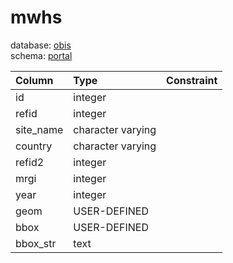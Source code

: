 # mwhs
database: [obis](../)  
schema: [portal](portal)  

|Column|Type|Constraint|
|:---|:---|:---|
|id|integer||
|refid|integer||
|site_name|character varying||
|country|character varying||
|refid2|integer||
|mrgi|integer||
|year|integer||
|geom|USER-DEFINED||
|bbox|USER-DEFINED||
|bbox_str|text||
